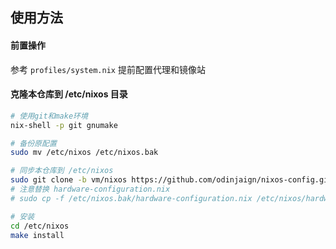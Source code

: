 ## 使用方法

#### 前置操作

参考 `profiles/system.nix` 提前配置代理和镜像站

#### 克隆本仓库到 /etc/nixos 目录

```bash
# 使用git和make环境
nix-shell -p git gnumake

# 备份原配置
sudo mv /etc/nixos /etc/nixos.bak

# 同步本仓库到 /etc/nixos
sudo git clone -b vm/nixos https://github.com/odinjaign/nixos-config.git /etc/nixos
# 注意替换 hardware-configuration.nix
# sudo cp -f /etc/nixos.bak/hardware-configuration.nix /etc/nixos/hardware-configuration.nix

# 安装
cd /etc/nixos
make install
```